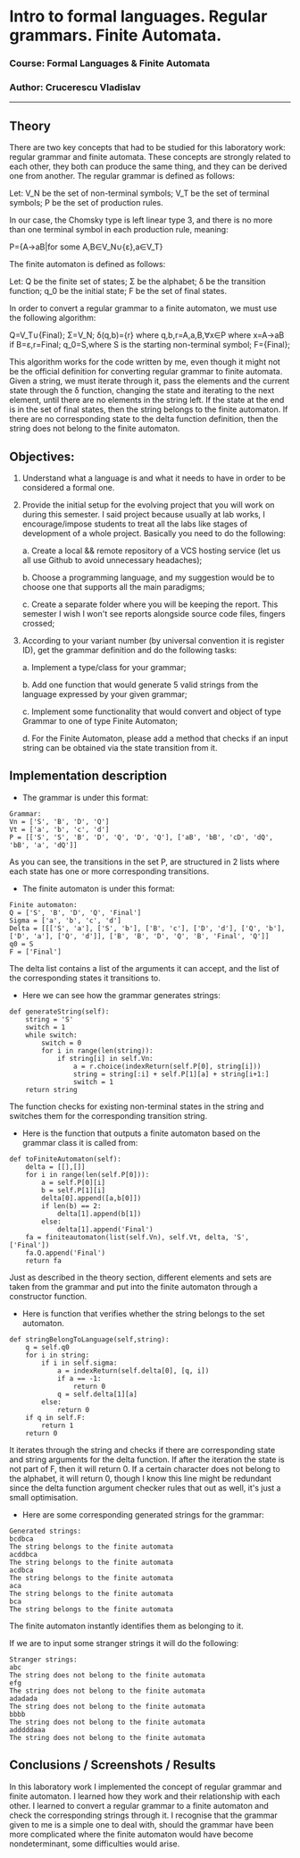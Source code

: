 # Intro to formal languages. Regular grammars. Finite Automata.

### Course: Formal Languages & Finite Automata
### Author: Crucerescu Vladislav

----

## Theory

There are two key concepts that had to be studied for this laboratory work: regular grammar and finite automata. These concepts are strongly related to each other, they both can produce the same thing, and they can be derived one from another. The regular grammar is defined as follows:

Let: 
V_N  be the set of non-terminal symbols;
V_T  be the set of terminal symbols;
P be the set of production rules.

In our case, the Chomsky type is left linear type 3, and there is no more than one terminal symbol in each production rule, meaning:

P={A→aB|for some A,B∈V_N∪{ε},a∈V_T}

The finite automaton is defined as follows:

Let:
Q be the finite set of states;
Σ be the alphabet;
δ be the transition function;
q_0  be the initial state;
F be the set of final states.

In order to convert a regular grammar to a finite automaton, we must use the following algorithm:

Q=V_T∪{Final};
Σ=V_N;
δ(q,b)={r}  where q,b,r=A,a,B,∀x∈P where x=A→aB
if B=ε,r=Final;
q_0=S,where S is the starting non-terminal symbol;
F={Final};

This algorithm works for the code written by me, even though it might not be the official definition for converting regular grammar to finite automata. Given a string, we must iterate through it, pass the elements and the current state through the δ function, changing the state and iterating to the next element, until there are no elements in the string left. If the state at the end is in the set of final states, then the string belongs to the finite automaton. If there are no corresponding state to the delta function definition, then the string does not belong to the finite automaton.

## Objectives:

1. Understand what a language is and what it needs to have in order to be considered a formal one.

2. Provide the initial setup for the evolving project that you will work on during this semester. I said project because usually at lab works, I encourage/impose students to treat all the labs like stages of development of a whole project. Basically you need to do the following:

    a. Create a local && remote repository of a VCS hosting service (let us all use Github to avoid unnecessary headaches);

    b. Choose a programming language, and my suggestion would be to choose one that supports all the main paradigms;

    c. Create a separate folder where you will be keeping the report. This semester I wish I won't see reports alongside source code files, fingers crossed;

3. According to your variant number (by universal convention it is register ID), get the grammar definition and do the following tasks:

    a. Implement a type/class for your grammar;

    b. Add one function that would generate 5 valid strings from the language expressed by your given grammar;

    c. Implement some functionality that would convert and object of type Grammar to one of type Finite Automaton;

    d. For the Finite Automaton, please add a method that checks if an input string can be obtained via the state transition from it.


## Implementation description

* The grammar is under this format:

```
Grammar:
Vn = ['S', 'B', 'D', 'Q']
Vt = ['a', 'b', 'c', 'd']
P = [['S', 'S', 'B', 'D', 'Q', 'D', 'Q'], ['aB', 'bB', 'cD', 'dQ', 'bB', 'a', 'dQ']]
```

As you can see, the transitions in the set P, are structured in 2 lists where each state has one or more corresponding transitions.

* The finite automaton is under this format:

```
Finite automaton:
Q = ['S', 'B', 'D', 'Q', 'Final']
Sigma = ['a', 'b', 'c', 'd']
Delta = [[['S', 'a'], ['S', 'b'], ['B', 'c'], ['D', 'd'], ['Q', 'b'], ['D', 'a'], ['Q', 'd']], ['B', 'B', 'D', 'Q', 'B', 'Final', 'Q']]
q0 = S
F = ['Final']
```

The delta list contains a list of the arguments it can accept, and the list of the corresponding states it transitions to.

* Here we can see how the grammar generates strings:

```
def generateString(self):
    string = 'S'
    switch = 1
    while switch:
        switch = 0
        for i in range(len(string)):
            if string[i] in self.Vn:
                a = r.choice(indexReturn(self.P[0], string[i]))
                string = string[:i] + self.P[1][a] + string[i+1:]
                switch = 1
    return string
```

The function checks for existing non-terminal states in the string and switches them for the corresponding transition string.

* Here is the function that outputs a finite automaton based on the grammar class it is called from:

```
def toFiniteAutomaton(self):
    delta = [[],[]]
    for i in range(len(self.P[0])):
        a = self.P[0][i]
        b = self.P[1][i]
        delta[0].append([a,b[0]])
        if len(b) == 2:
            delta[1].append(b[1])
        else:
            delta[1].append('Final')
    fa = finiteautomaton(list(self.Vn), self.Vt, delta, 'S', ['Final'])
    fa.Q.append('Final')
    return fa
```

Just as described in the theory section, different elements and sets are taken from the grammar and put into the finite automaton through a constructor function.

* Here is function that verifies whether the string belongs to the set automaton.

```
def stringBelongToLanguage(self,string):
    q = self.q0
    for i in string:
        if i in self.sigma:
            a = indexReturn(self.delta[0], [q, i])
            if a == -1:
                return 0
            q = self.delta[1][a]
        else:
            return 0
    if q in self.F:  
        return 1
    return 0
```

It iterates through the string and checks if there are corresponding state and string arguments for the delta function. If after the iteration the state is not part of F, then it will return 0. If a certain character does not belong to the alphabet, it will return 0, though I know this line might be redundant since the delta function argument checker rules that out as well, it's just a small optimisation.

* Here are some corresponding generated strings for the grammar:

```
Generated strings:
bcdbca
The string belongs to the finite automata
acddbca
The string belongs to the finite automata
acdbca
The string belongs to the finite automata
aca
The string belongs to the finite automata
bca
The string belongs to the finite automata
```

The finite automaton instantly identifies them as belonging to it.

If we are to input some stranger strings it will do the following:

```
Stranger strings:
abc
The string does not belong to the finite automata
efg
The string does not belong to the finite automata
adadada
The string does not belong to the finite automata
bbbb
The string does not belong to the finite automata
adddddaaa
The string does not belong to the finite automata
```

## Conclusions / Screenshots / Results

In this laboratory work I implemented the concept of regular grammar and finite automaton. I learned how they work and their relationship with each other. I learned to convert a regular grammar to a finite automaton and check the corresponding strings through it. I recognise that the grammar given to me is a simple one to deal with, should the grammar have been more complicated where the finite automaton would have become nondeterminant, some difficulties would arise.